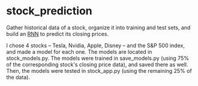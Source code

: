# stock_prediction

Gather historical data of a stock, organize it into training and test sets, and build an [RNN](https://towardsdatascience.com/illustrated-guide-to-recurrent-neural-networks-79e5eb8049c9) to predict its closing prices.

I chose 4 stocks – Tesla, Nvidia, Apple, Disney – and the S&P 500 index, and made a model for each one. The models are located in stock_models.py. The models were trained in save_models.py (using 75% of the corresponding stock's closing price data), and saved there as well. Then, the models were tested in stock_app.py (using the remaining 25% of the data). 
